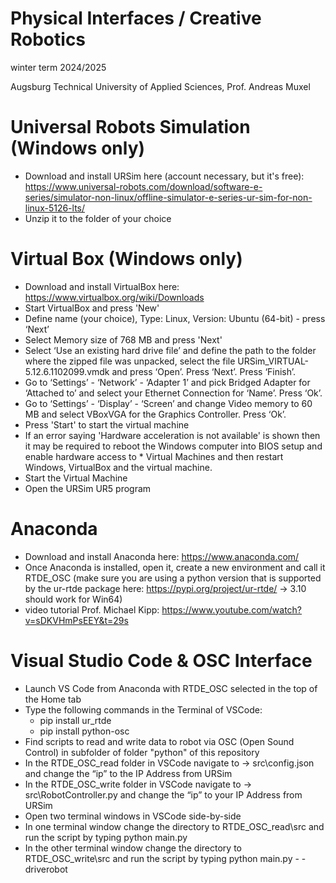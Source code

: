 # Physical Interfaces / Creative Robotics 
winter term 2024/2025

Augsburg Technical University of Applied Sciences, Prof. Andreas Muxel
 
# Universal Robots Simulation (Windows only)
* Download and install URSim here (account necessary, but it's free): https://www.universal-robots.com/download/software-e-series/simulator-non-linux/offline-simulator-e-series-ur-sim-for-non-linux-5126-lts/
* Unzip it to the folder of your choice

# Virtual Box (Windows only)
* Download and install VirtualBox here: https://www.virtualbox.org/wiki/Downloads
* Start VirtualBox and press 'New'
* Define name (your choice), Type: Linux, Version: Ubuntu (64-bit) - press ‘Next’
* Select Memory size of 768 MB and press 'Next'
* Select ‘Use an existing hard drive file’ and define the path to the folder where the zipped file was unpacked, select the file URSim_VIRTUAL-5.12.6.1102099.vmdk and press ‘Open’. Press ‘Next’. Press ‘Finish’.
* Go to ‘Settings’ - ‘Network’ - ‘Adapter 1’ and pick Bridged Adapter for ‘Attached to’ and select your Ethernet Connection for ‘Name’. Press ‘Ok’.
* Go to ‘Settings’ - ‘Display’ - ‘Screen’ and change Video memory to 60 MB and select VBoxVGA for the Graphics Controller. Press ‘Ok’.
* Press 'Start' to start the virtual machine
* If an error saying 'Hardware acceleration is not available' is shown then it may be required to reboot the Windows computer into BIOS setup and enable hardware access to * Virtual Machines and then restart Windows, VirtualBox and the virtual machine.
* Start the Virtual Machine
* Open the URSim UR5 program

# Anaconda
* Download and install Anaconda here: https://www.anaconda.com/
* Once Anaconda is installed, open it, create a new environment and call it RTDE_OSC (make sure you are using a python version that is supported by the ur-rtde package here: https://pypi.org/project/ur-rtde/ -> 3.10 should work for Win64)
* video tutorial Prof. Michael Kipp: https://www.youtube.com/watch?v=sDKVHmPsEEY&t=29s

# Visual Studio Code & OSC Interface
* Launch VS Code from Anaconda with RTDE_OSC selected in the top of the Home tab
* Type the following commands in the Terminal of VSCode:
    * pip install ur_rtde
    * pip install python-osc
* Find scripts to read and write data to robot via OSC (Open Sound Control) in subfolder of folder "python" of this repository
* In the RTDE_OSC_read folder in VSCode navigate to -> src\config.json and change the “ip” to the IP Address from URSim
* In the RTDE_OSC_write folder in VSCode navigate to -> src\RobotController.py and change the “ip” to your IP Address from URSim
* Open two terminal windows in VSCode side-by-side
* In one terminal window change the directory to RTDE_OSC_read\src and run the script by typing python main.py 
* In the other terminal window change the directory to RTDE_OSC_write\src and run the script by typing python main.py - -driverobot